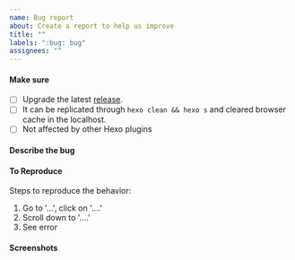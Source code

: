 ```yaml
---
name: Bug report
about: Create a report to help us improve
title: ""
labels: ":bug: bug"
assignees: ""
---
```


#### Make sure

- [ ] Upgrade the latest [release](https://github.com/fluid-dev/hexo-theme-fluid/releases).
- [ ] It can be replicated through `hexo clean && hexo s` and cleared browser cache in the localhost.
- [ ] Not affected by other Hexo plugins

#### Describe the bug

<!-- A clear and concise description of what the bug is. -->
<!-- It is better to provide related items of _config.yml -->

#### To Reproduce

Steps to reproduce the behavior:

1. Go to '...', click on '....'
2. Scroll down to '....'
3. See error

<!-- It is better to provide the page link that can be reproduced -->

#### Screenshots

<!-- For front page problems, please provide a screenshot of your browser console -->
<!-- For hexo command problems, please provide a screenshot of your command console -->
